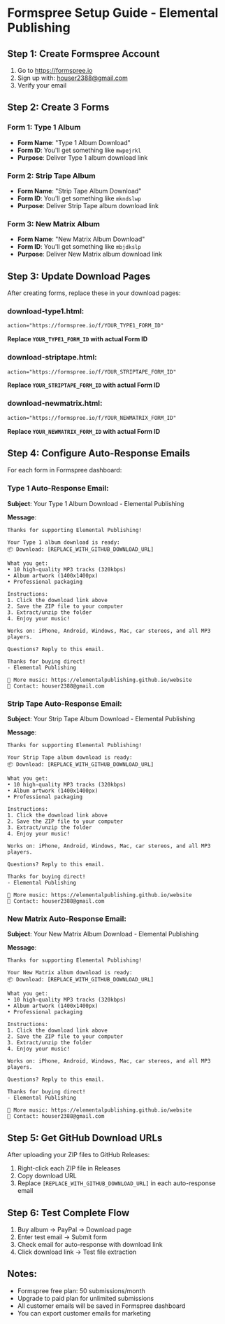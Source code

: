 # Formspree Setup Guide - Elemental Publishing

## Step 1: Create Formspree Account
1. Go to https://formspree.io
2. Sign up with: houser2388@gmail.com
3. Verify your email

## Step 2: Create 3 Forms

### Form 1: Type 1 Album
- **Form Name**: "Type 1 Album Download"
- **Form ID**: You'll get something like `mwpejrkl`
- **Purpose**: Deliver Type 1 album download link

### Form 2: Strip Tape Album  
- **Form Name**: "Strip Tape Album Download"
- **Form ID**: You'll get something like `mkndslwp`
- **Purpose**: Deliver Strip Tape album download link

### Form 3: New Matrix Album
- **Form Name**: "New Matrix Album Download" 
- **Form ID**: You'll get something like `mbjdkslp`
- **Purpose**: Deliver New Matrix album download link

## Step 3: Update Download Pages

After creating forms, replace these in your download pages:

### download-type1.html:
```html
action="https://formspree.io/f/YOUR_TYPE1_FORM_ID"
```
**Replace `YOUR_TYPE1_FORM_ID` with actual Form ID**

### download-striptape.html:
```html  
action="https://formspree.io/f/YOUR_STRIPTAPE_FORM_ID"
```
**Replace `YOUR_STRIPTAPE_FORM_ID` with actual Form ID**

### download-newmatrix.html:
```html
action="https://formspree.io/f/YOUR_NEWMATRIX_FORM_ID"  
```
**Replace `YOUR_NEWMATRIX_FORM_ID` with actual Form ID**

## Step 4: Configure Auto-Response Emails

For each form in Formspree dashboard:

### Type 1 Auto-Response Email:
**Subject**: Your Type 1 Album Download - Elemental Publishing

**Message**:
```
Thanks for supporting Elemental Publishing!

Your Type 1 album download is ready:
📦 Download: [REPLACE_WITH_GITHUB_DOWNLOAD_URL]

What you get:
• 10 high-quality MP3 tracks (320kbps)
• Album artwork (1400x1400px)
• Professional packaging

Instructions:
1. Click the download link above
2. Save the ZIP file to your computer  
3. Extract/unzip the folder
4. Enjoy your music!

Works on: iPhone, Android, Windows, Mac, car stereos, and all MP3 players.

Questions? Reply to this email.

Thanks for buying direct!
- Elemental Publishing

🎵 More music: https://elementalpublishing.github.io/website
📧 Contact: houser2388@gmail.com
```

### Strip Tape Auto-Response Email:
**Subject**: Your Strip Tape Album Download - Elemental Publishing

**Message**:
```
Thanks for supporting Elemental Publishing!

Your Strip Tape album download is ready:
📦 Download: [REPLACE_WITH_GITHUB_DOWNLOAD_URL]

What you get:
• 10 high-quality MP3 tracks (320kbps)
• Album artwork (1400x1400px) 
• Professional packaging

Instructions:
1. Click the download link above
2. Save the ZIP file to your computer
3. Extract/unzip the folder
4. Enjoy your music!

Works on: iPhone, Android, Windows, Mac, car stereos, and all MP3 players.

Questions? Reply to this email.

Thanks for buying direct!
- Elemental Publishing

🎵 More music: https://elementalpublishing.github.io/website
📧 Contact: houser2388@gmail.com
```

### New Matrix Auto-Response Email:
**Subject**: Your New Matrix Album Download - Elemental Publishing

**Message**:
```
Thanks for supporting Elemental Publishing!

Your New Matrix album download is ready:
📦 Download: [REPLACE_WITH_GITHUB_DOWNLOAD_URL]

What you get:
• 10 high-quality MP3 tracks (320kbps)
• Album artwork (1400x1400px)
• Professional packaging

Instructions:
1. Click the download link above  
2. Save the ZIP file to your computer
3. Extract/unzip the folder
4. Enjoy your music!

Works on: iPhone, Android, Windows, Mac, car stereos, and all MP3 players.

Questions? Reply to this email.

Thanks for buying direct!
- Elemental Publishing

🎵 More music: https://elementalpublishing.github.io/website
📧 Contact: houser2388@gmail.com
```

## Step 5: Get GitHub Download URLs

After uploading your ZIP files to GitHub Releases:
1. Right-click each ZIP file in Releases
2. Copy download URL
3. Replace `[REPLACE_WITH_GITHUB_DOWNLOAD_URL]` in each auto-response email

## Step 6: Test Complete Flow

1. Buy album → PayPal → Download page
2. Enter test email → Submit form
3. Check email for auto-response with download link
4. Click download link → Test file extraction

## Notes:
- Formspree free plan: 50 submissions/month
- Upgrade to paid plan for unlimited submissions
- All customer emails will be saved in Formspree dashboard
- You can export customer emails for marketing
